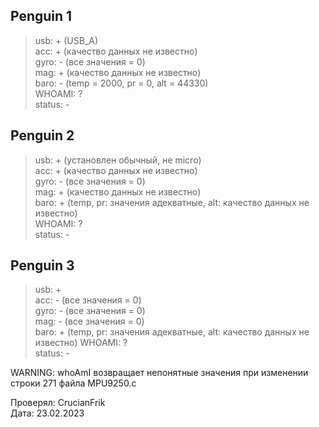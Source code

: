 ## Penguin 1
> usb: + (USB_A)  
acc: + (качество данных не известно)  
gyro: - (все значения = 0)   
mag: + (качество данных не известно)  
baro: - (temp = 2000, pr = 0, alt = 44330)   
WHOAMI: ?  
status: -


## Penguin 2
> usb: + (установлен обычный, не micro)  
acc: + (качество данных не известно)    
gyro: - (все значения = 0)   
mag: + (качество данных не известно)    
baro: + (temp, pr: значения адекватные, alt: качество данных не известно)  
WHOAMI: ?   
status: -


## Penguin 3
> usb: +  
acc: - (все значения = 0)  
gyro: - (все значения = 0)   
mag: - (все значения = 0)  
baro: + (temp, pr: значения адекватные, alt: качество данных не известно)
WHOAMI: ?  
status: -
 
WARNING: whoAmI возвращает непонятные значения при изменении строки 271 файла MPU9250.c

Проверял: CrucianFrik  
Дата: 23.02.2023
